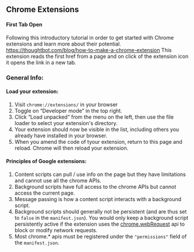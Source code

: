 ## Chrome Extensions 

#### First Tab Open 
Following this introductory tutorial in order to get started with Chrome extensions and learn more about their potential. https://thoughtbot.com/blog/how-to-make-a-chrome-extension
This extension reads the first href from a page and on click of the extension icon it opens the link in a new tab. 

### General Info: 

#### Load your extension: 
1. Visit `chrome://extensions/` in your browser
2. Toggle on “Developer mode” in the top right.
3. Click “Load unpacked” from the menu on the left, then use the file loader to select your extension's directory.
4. Your extension should now be visible in the list, including others you already have installed in your browser. 
5. When you amend the code of tyour extension, return to this page and reload. Chrome will then reload your extension.

#### Principles of Google extensions:
1. Content scripts can pull / use info on the page but they have limitations and cannot use all the chrome APIs. 
2. Background scripts have full access to the chrome APIs but cannot access the current page. 
3. Message passing is how a content script interacts with a background script. 
4. Background scripts should generally not be persistent (and are thus set to `false` in the `manifest.json`). You would only keep a background script persistently active if the extension uses the [chrome.webRequest](https://developer.chrome.com/extensions/webRequest) api to block or modify network requests. 
5. Most chrome.* apis must be registered under the `"permissions"` field of the `manifest.json`.